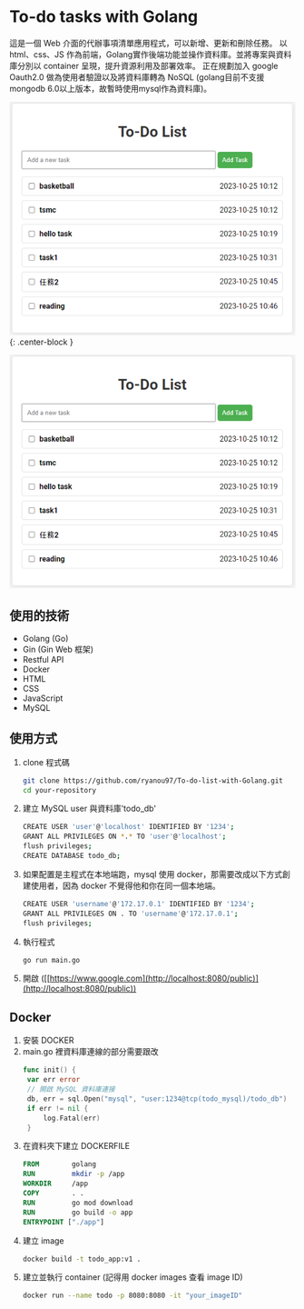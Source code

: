 # To-do tasks with Golang
這是一個 Web 介面的代辦事項清單應用程式，可以新增、更新和刪除任務。
以 html、css、JS 作為前端，Golang實作後端功能並操作資料庫。並將專案與資料庫分別以 container 呈現，提升資源利用及部署效率。
正在規劃加入 google Oauth2.0 做為使用者驗證以及將資料庫轉為 NoSQL 
(golang目前不支援mongodb 6.0以上版本，故暫時使用mysql作為資料庫)。

![todo_demo](images/todo_demo.png){: .center-block }
<center><img src="/images/todo_demo.png" alt="todo_demo"></center>

## 使用的技術
- Golang (Go)
- Gin (Gin Web 框架)
- Restful API
- Docker
- HTML
- CSS
- JavaScript
- MySQL

## 使用方式
1. clone 程式碼
   ```bash
   git clone https://github.com/ryanou97/To-do-list-with-Golang.git
   cd your-repository
   ```

2. 建立 MySQL user 與資料庫'todo_db'
   ```bash
   CREATE USER 'user'@'localhost' IDENTIFIED BY '1234';
   GRANT ALL PRIVILEGES ON *.* TO 'user'@'localhost';
   flush privileges;
   CREATE DATABASE todo_db; 
   ````

3. 如果配置是主程式在本地端跑，mysql 使用 docker，那需要改成以下方式創建使用者，因為 docker 不覺得他和你在同一個本地端。
   ```bash
   CREATE USER 'username'@'172.17.0.1' IDENTIFIED BY '1234';
   GRANT ALL PRIVILEGES ON . TO 'username'@'172.17.0.1';
   flush privileges;
   ````

4. 執行程式
   ```bash
   go run main.go
   ```

5. 開啟 ([[https://www.google.com](http://localhost:8080/public)](http://localhost:8080/public))

## Docker
1. 安裝 DOCKER
2. main.go 裡資料庫連線的部分需要跟改
   ```Go
   func init() {
   	var err error
   	// 開啟 MySQL 資料庫連接
   	db, err = sql.Open("mysql", "user:1234@tcp(todo_mysql)/todo_db")
   	if err != nil {
   		log.Fatal(err)
   	}
   ```
4. 在資料夾下建立 DOCKERFILE
   ```DOCKERFILE
   FROM        golang
   RUN         mkdir -p /app
   WORKDIR     /app
   COPY        . .
   RUN         go mod download
   RUN         go build -o app
   ENTRYPOINT ["./app"]
   ```
5. 建立 image
   ```bash
   docker build -t todo_app:v1 .
   ```
6. 建立並執行 container (記得用 docker images 查看 image ID)
   ```bash
   docker run --name todo -p 8080:8080 -it "your_imageID"
   ```
